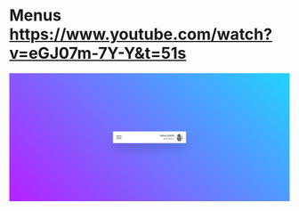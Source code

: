 # Menus https://www.youtube.com/watch?v=eGJ07m-7Y-Y&t=51s
<p align="center">
  <img src="preview.png" alt="preview del proyecto"  width="1600">
</p>